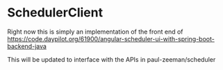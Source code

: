 # SchedulerClient

Right now this is simply an implementation of the front end of https://code.daypilot.org/61900/angular-scheduler-ui-with-spring-boot-backend-java

This will be updated to interface with the APIs in paul-zeeman/scheduler
